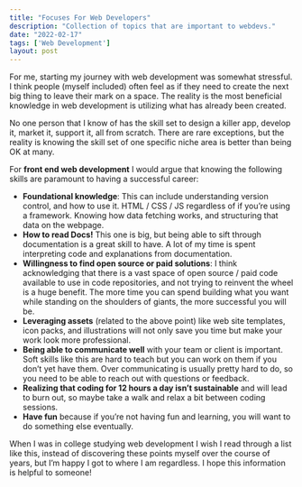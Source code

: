 ```yaml
---
title: "Focuses For Web Developers"
description: "Collection of topics that are important to webdevs."
date: "2022-02-17"
tags: ['Web Development']
layout: post
---
```

For me, starting my journey with web development was somewhat stressful. I think people (myself included) often feel as if they need to create the next big thing to leave their mark on a space. The reality is the most beneficial knowledge in web development is utilizing what has already been created.

No one person that I know of has the skill set to design a killer app, develop it, market it, support it, all from scratch. There are rare exceptions, but the reality is knowing the skill set of one specific niche area is better than being OK at many.

For **front end web development** I would argue that knowing the following skills are paramount to having a successful career:

- **Foundational knowledge**: This can include understanding version control, and how to use it. HTML / CSS / JS regardless of if you’re using a framework. Knowing how data fetching works, and structuring that data on the webpage.
- **How to read Docs!** This one is big, but being able to sift through documentation is a great skill to have. A lot of my time is spent interpreting code and explanations from documentation.
- **Willingness to find open source or paid solutions**: I think acknowledging that there is a vast space of open source / paid code available to use in code repositories, and not trying to reinvent the wheel is a huge benefit. The more time you can spend building what you want while standing on the shoulders of giants, the more successful you will be.
- **Leveraging assets** (related to the above point) like web site templates, icon packs, and illustrations will not only save you time but make your work look more professional.
- **Being able to communicate well** with your team or client is important. Soft skills like this are hard to teach but you can work on them if you don’t yet have them. Over communicating is usually pretty hard to do, so you need to be able to reach out with questions or feedback.
- **Realizing that coding for 12 hours a day isn’t sustainable** and will lead to burn out, so maybe take a walk and relax a bit between coding sessions.
- **Have fun** because if you’re not having fun and learning, you will want to do something else eventually.

When I was in college studying web development I wish I read through a list like this, instead of discovering these points myself over the course of years, but I’m happy I got to where I am regardless. I hope this information is helpful to someone!
